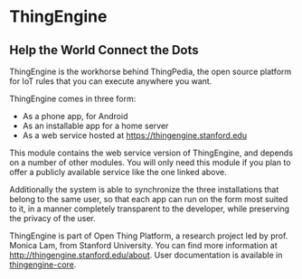 # ThingEngine

## Help the World Connect the Dots

ThingEngine is the workhorse behind ThingPedia, the open source platform for IoT rules
that you can execute anywhere you want.

ThingEngine comes in three form:

- As a phone app, for Android
- As an installable app for a home server
- As a web service hosted at <https://thingengine.stanford.edu>

This module contains the web service version of ThingEngine, and
depends on a number of other modules. You will only need this module
if you plan to offer a publicly available service like the one linked
above.

Additionally the system is able to synchronize the three installations that belong
to the same user, so that each app can run on the form most suited to it, in a manner
completely transparent to the developer, while preserving the privacy of the user.

ThingEngine is part of Open Thing Platform, a research project led by
prof. Monica Lam, from Stanford University.  You can find more
information at <http://thingengine.stanford.edu/about>. User
documentation is available in
[thingengine-core](https://github.com/Stanford-IoT-Lab/thingengine-core).
